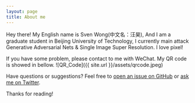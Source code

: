 ```yaml
---
layout: page
title: About me
---
```


<p class="message">
  Hey there! My English name is Sven Wong(中文名：汪昊), And I am a graduate student in Beijing University of Technology, I currently main attack Generative Adversarial Nets & Single Image Super Resolution. I love pixel!

</p>

<p>
If you have some problem, please contact to me with WeChat. My QR code is showed in bellow.
![QR_Code]({{ site.url }}/assets/qrcode.jpeg)
</p>




Have questions or suggestions? Feel free to [open an issue on GitHub](https://github.com/poole/issues/new) or [ask me on Twitter](https://twitter.com/thor_wong).

Thanks for reading!
